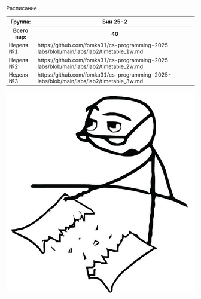 <table>
    <tr>
        <th>Группа:</th>
        <th>Бин 25-2</th>
    </tr>
    <tr>
        Расписание
    </tr>
    <tr>
        <th>Всего пар:</th>
        <th>40</th>
    </tr>
    <tr>
        <td>Неделя №1</td>
        <td>https://github.com/fomka31/cs-programming-2025-labs/blob/main/labs/lab2/timetable_1w.md</td>
    </tr>
    <tr>
        <td>Неделя №2</td>
        <td>https://github.com/fomka31/cs-programming-2025-labs/blob/main/labs/lab2/timetable_2w.md</td>
    </tr>
    <tr>
        <td>Неделя №3</td>
        <td>https://github.com/fomka31/cs-programming-2025-labs/blob/main/labs/lab2/timetable_3w.md</td>
    </tr>
</table>

![Изображение](https://github.com/fomka31/cs-programming-2025-labs/blob/new-picture/labs/lab2/7cde8s-960.jpg?raw=true)